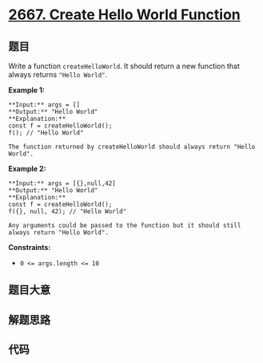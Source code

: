 # [2667. Create Hello World Function](https://leetcode.com/problems/create-hello-world-function)

## 题目

Write a function `createHelloWorld`. It should return a new function that
always returns `"Hello World"`.



**Example 1:**

    
    
    **Input:** args = []
    **Output:** "Hello World"
    **Explanation:**
    const f = createHelloWorld();
    f(); // "Hello World"
    
    The function returned by createHelloWorld should always return "Hello World".
    

**Example 2:**

    
    
    **Input:** args = [{},null,42]
    **Output:** "Hello World"
    **Explanation:**
    const f = createHelloWorld();
    f({}, null, 42); // "Hello World"
    
    Any arguments could be passed to the function but it should still always return "Hello World".
    



**Constraints:**

  * `0 <= args.length <= 10`


## 题目大意

## 解题思路

## 代码

```javascript

```
